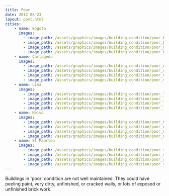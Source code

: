 ```yaml
---
title: Poor
date: 2012-08-23
layout: post.html
cities:
    - name: Bogota
      images:
        - image_path: /assets/graphics/images/building_condition/poor_bogota_01.jpg
        - image_path: /assets/graphics/images/building_condition/poor_bogota_02.jpg
        - image_path: /assets/graphics/images/building_condition/poor_bogota_03.jpg
        - image_path: /assets/graphics/images/building_condition/poor_bogota_04.jpg
    - name: Cartagena
      images:
        - image_path: /assets/graphics/images/building_condition/poor_cartagena_01.png
        - image_path: /assets/graphics/images/building_condition/poor_cartagena_02.png
        - image_path: /assets/graphics/images/building_condition/poor_cartagena_03.png
        - image_path: /assets/graphics/images/building_condition/poor_cartagena_04.png
    - name: Lima
      images:
        - image_path: /assets/graphics/images/building_condition/poor_lima_01.png
        - image_path: /assets/graphics/images/building_condition/poor_lima_02.png
        - image_path: /assets/graphics/images/building_condition/poor_lima_03.png
        - image_path: /assets/graphics/images/building_condition/poor_lima_04.png
    - name: Neiva
      images:
        - image_path: /assets/graphics/images/building_condition/poor_neiva_01.png
        - image_path: /assets/graphics/images/building_condition/poor_neiva_02.png
        - image_path: /assets/graphics/images/building_condition/poor_neiva_03.png
        - image_path: /assets/graphics/images/building_condition/poor_neiva_04.png        
    - name: St Maarten
      images:
        - image_path: /assets/graphics/images/building_condition/poor_st_maarten_01.png
        - image_path: /assets/graphics/images/building_condition/poor_st_maarten_02.png   
        - image_path: /assets/graphics/images/building_condition/poor_st_maarten_03.png
        - image_path: /assets/graphics/images/building_condition/poor_st_maarten_04.png
---
```

Buildings in 'poor' condition are not well maintained. They could have peeling paint, very dirty, unfinished, or cracked walls, or lots of exposed or unfinished brick work.